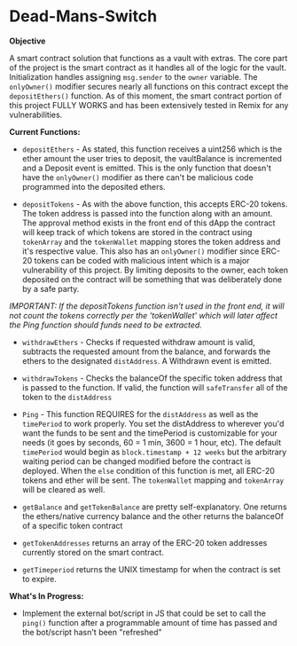 # Dead-Mans-Switch

**Objective**

A smart contract solution that functions as a vault with extras. The core part of the project is the smart contract as it handles all of the logic for the vault. Initialization handles assigning `msg.sender` to the `owner` variable. The `onlyOwner()` modifier secures nearly all functions on this contract except the `depositEthers()` function. As of this moment, the smart contract portion of this project FULLY WORKS and has been extensively tested in Remix for any vulnerabilities. 


**Current Functions:**

- `depositEthers` - As stated, this function receives a uint256 which is the ether amount the user tries to deposit, the vaultBalance is incremented and a Deposit event is emitted. This is the only function that doesn't have the `onlyOwner()` modifier as there can't be malicious code programmed into the deposited ethers.

- `depositTokens` - As with the above function, this accepts ERC-20 tokens. The token address is passed into the function along with an amount. The approval method exists in the front end of this dApp the contract will keep track of which tokens are stored in the contract using `tokenArray` and the `tokenWallet` mapping stores the token address and it's respective value. This also has an `onlyOwner()` modifier since ERC-20 tokens can be coded with malicious intent which is a major vulnerability of this project. By limiting deposits to the owner, each token deposited on the contract will be something that was deliberately done by a safe party.

*IMPORTANT: If the depositTokens function isn't used in the front end, it will not count the tokens correctly per the 'tokenWallet' which will later affect the Ping function should funds need to be extracted.*

- `withdrawEthers` - Checks if requested withdraw amount is valid, subtracts the requested amount from the balance, and forwards the ethers to the designated `distAddress`. A Withdrawn event is emitted.

- `withdrawTokens` - Checks the balanceOf the specific token address that is passed to the function. If valid, the function will `safeTransfer` all of the token to the `distAddress`

- `Ping` - This function REQUIRES for the `distAddress` as well as the `timePeriod` to work properly. You set the distAddress to wherever you'd want the funds to be sent and the timePeriod is customizable for your needs (it goes by seconds, 60 = 1 min, 3600 = 1 hour, etc). The default `timePeriod` would begin as `block.timestamp + 12 weeks` but the arbitrary waiting period can be changed modified before the contract is deployed.  When the `else` condition of this function is met, all ERC-20 tokens and ether will be sent. The `tokenWallet` mapping and `tokenArray` will be cleared as well.

- `getBalance` and `getTokenBalance` are pretty self-explanatory. One returns the ethers/native currency balance and the other returns the balanceOf of a specific token contract

- `getTokenAddresses` returns an array of the ERC-20 token addresses currently stored on the smart contract.

- `getTimeperiod` returns the UNIX timestamp for when the contract is set to expire.

**What's In Progress:**

- Implement the external bot/script in JS that could be set to call the `ping()` function after a programmable amount of time has passed and the bot/script hasn't been "refreshed"
